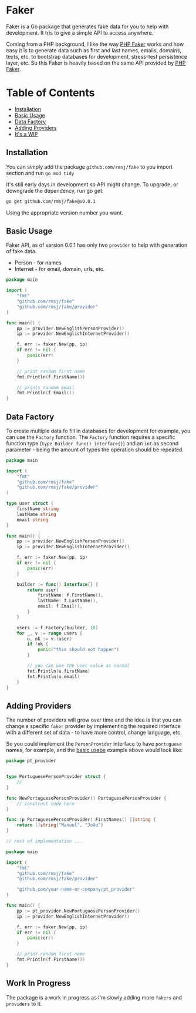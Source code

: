 # Faker

Faker is a Go package that generates fake data for you to help with development.
It tris to give a simple API to access anywhere.

Coming from a PHP background, I like the way [PHP Faker](https://github.com/fzaninotto/Faker) works and how 
easy it is to generate data such as first and last names, emails, domains, texts, etc. to bootstrap databases for 
development, stress-test persistence layer, etc. So this Faker is heavily based on the same API provided by [PHP Faker](https://github.com/fzaninotto/Faker).

# Table of Contents

- [Installation](#installation)
- [Basic Usage](#basic-usage)
- [Data Factory](#data-factory)
- [Adding Providers](#adding-providers)
- [It's a WIP](#work-in-progress)

## Installation

You can simply add the package `github.com/rmsj/fake` to you import section and run `go mod tidy` 

It's still early days in development so API might change. 
To upgrade, or downgrade the dependency, run go get:

```sh
go get github.com/rmsj/fake@v0.0.1
```

Using the appropriate version number you want.

## Basic Usage

Faker API, as of version 0.0.1 has only two `provider` to help with generation of fake data.

- Person - for names 
- Internet - for email, domain, urls, etc.


```go
package main

import (
	"fmt"
	"github.com/rmsj/fake"
	"github.com/rmsj/fake/provider"
)

func main() {
	pp := provider.NewEnglishPersonProvider()
	ip := provider.NewEnglishInternetProvider()

	f, err := faker.New(pp, ip)
	if err != nil {
		panic(err)
	}

	// print random first name
	fmt.Println(f.FirstName())

	// prints random email
	fmt.Println(f.Email())
}
```

## Data Factory

To create multiple data fo fill in databases for development for example, you can use the `Factory` function.
The `Factory` function requires a specific function type (`type Builder func() interface{}`) and an `int` as second parameter -
being the amount of types the operation should be repeated.

```go
package main

import (
	"fmt"
	"github.com/rmsj/fake"
	"github.com/rmsj/fake/provider"
)

type user struct {
	firstName string
	lastName string
	email string
}

func main() {
	pp := provider.NewEnglishPersonProvider()
	ip := provider.NewEnglishInternetProvider()

	f, err := faker.New(pp, ip)
	if err != nil {
		panic(err)
	}

	builder := func() interface{} {
		return user{
			firstName: f.FirstName(),
			lastName: f.LastName(),
			email: f.Email(),
		}
	}

	users := f.Factory(builder, 10)
	for _, v := range users {
		u, ok := v.(user)
		if !ok {
			panic("this should not happen")
		}

		// you can use the user value as normal
		fmt.Println(u.firstName)
		fmt.Println(u.email)
	}
}
```

## Adding Providers

The number of providers will grow over time and the idea is that you can change a specific `faker` provider by implementing 
the required interface with a different set of data - to have more control, change language, etc.

So you could implement the `PersonProvider` interface to have `portuguese` names, for example, and the [basic usabe](#basic-usage) example above 
would look like:

```go
package pt_provider


type PortuguesePersonProvider struct {
	//
}

func NewPortuguesePersonProvider() PortuguesePersonProvider {
	// construct code here
}

func (p PortuguesePersonProvider) FirstNames() []string {
	return []string{"Manoel", "João"}
}

// rest of implementation ...
```

```go
package main

import (
	"fmt"
	"github.com/rmsj/fake"
	"github.com/rmsj/fake/provider"

	"github.com/your-name-or-company/pt_provider"
)

func main() {
	pp := pt_provider.NewPortuguesePersonProvider()
	ip := provider.NewEnglishInternetProvider()

	f, err := faker.New(pp, ip)
	if err != nil {
		panic(err)
	}

	// print random first name
	fmt.Println(f.FirstName())
}
```

## Work In Progress

The package is a work in progress as I'm slowly adding more `fakers` and `providers` to it.
